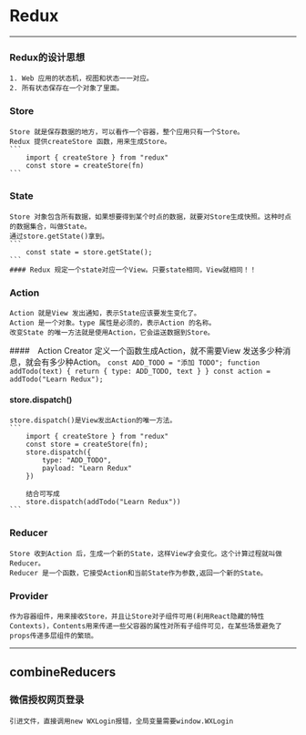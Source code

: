 # Redux

-----
### Redux的设计思想
    1. Web 应用的状态机，视图和状态一一对应。
    2. 所有状态保存在一个对象了里面。

### Store
    Store 就是保存数据的地方，可以看作一个容器，整个应用只有一个Store。
    Redux 提供createStore 函数，用来生成Store。
    ```
        import { createStore } from "redux"
        const store = createStore(fn)
    ```

### State
    Store 对象包含所有数据，如果想要得到某个时点的数据，就要对Store生成快照。这种时点的数据集合，叫做State。
    通过store.getState()拿到。
    ```
        const state = store.getState();
    ```
    #### Redux 规定一个state对应一个View。只要state相同，View就相同！！

### Action
    Action 就是View 发出通知，表示State应该要发生变化了。
    Action 是一个对象。type 属性是必须的，表示Action 的名称。
    改变State 的唯一方法就是使用Action，它会运送数据到Store。

####　Action Creator
    定义一个函数生成Action，就不需要View 发送多少种消息，就会有多少种Action。
    ```
        const ADD_TODO = "添加 TODO";
        function addTodo(text) {
            return {
                type: ADD_TODO,
                text
            }
        }
        const action = addTodo("Learn Redux");
    ```
#### store.dispatch()
    store.dispatch()是View发出Action的唯一方法。
    ```
        import { createStore } from "redux"
        const store = createStore(fn);
        store.dispatch({
            type: "ADD_TODO",
            payload: "Learn Redux"
        })

        结合可写成
        store.dispatch(addTodo("Learn Redux"))
    ```
### Reducer
    Store 收到Action 后，生成一个新的State，这样View才会变化。这个计算过程就叫做 Reducer。
    Reducer 是一个函数，它接受Action和当前State作为参数,返回一个新的State。
### Provider
    作为容器组件，用来接收Store，并且让Store对子组件可用(利用React隐藏的特性Contexts)，Contents用来传递一些父容器的属性对所有子组件可见，在某些场景避免了props传递多层组件的繁琐。

---- 

## combineReducers

















### 微信授权网页登录
    引进文件，直接调用new WXLogin报错，全局变量需要window.WXLogin